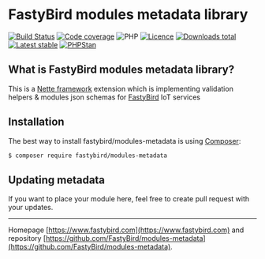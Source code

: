 # FastyBird modules metadata library

[![Build Status](https://img.shields.io/travis/com/FastyBird/modules-metadata.svg?style=flat-square)](https://travis-ci.com/FastyBird/modules-metadata)
[![Code coverage](https://img.shields.io/coveralls/FastyBird/modules-metadata.svg?style=flat-square)](https://coveralls.io/r/FastyBird/modules-metadata)
![PHP](https://img.shields.io/packagist/php-v/fastybird/json-schemas?style=flat-square)
[![Licence](https://img.shields.io/packagist/l/FastyBird/modules-metadata.svg?style=flat-square)](https://packagist.org/packages/FastyBird/modules-metadata)
[![Downloads total](https://img.shields.io/packagist/dt/FastyBird/modules-metadata.svg?style=flat-square)](https://packagist.org/packages/FastyBird/modules-metadata)
[![Latest stable](https://img.shields.io/packagist/v/FastyBird/modules-metadata.svg?style=flat-square)](https://packagist.org/packages/FastyBird/modules-metadata)
[![PHPStan](https://img.shields.io/badge/PHPStan-enabled-brightgreen.svg?style=flat-square)](https://github.com/phpstan/phpstan)

## What is FastyBird modules metadata library?

This is a [Nette framework](https://nette.org) extension which is implementing validation helpers & modules json schemas for [FastyBird](https://www.fastybird.com) IoT services

## Installation

The best way to install fastybird/modules-metadata is using [Composer](http://getcomposer.org/):

```sh
$ composer require fastybird/modules-metadata
```

## Updating metadata

If you want to place your module here, feel free to create pull request with your updates.

***
Homepage [https://www.fastybird.com](https://www.fastybird.com) and repository [https://github.com/FastyBird/modules-metadata](https://github.com/FastyBird/modules-metadata).
